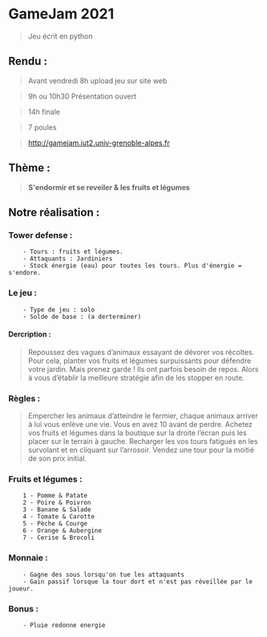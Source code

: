 # GameJam 2021
> Jeu écrit en python

## Rendu :
> Avant vendredi 8h upload jeu sur site web

> 9h ou 10h30 Présentation ouvert

> 14h finale

> 7 poules

> http://gamejam.iut2.univ-grenoble-alpes.fr

## Thème :
> **S'endormir et se reveiler & les fruits et légumes**

## Notre réalisation :
### Tower defense :
```console
    - Tours : fruits et légumes.
    - Attaquants : Jardiniers
    - Stock énergie (eau) pour toutes les tours. Plus d'énergie = s'endore.
```


### Le jeu :
```console
    - Type de jeu : solo
    - Solde de base : (a derterminer)
```

#### Dercription :
> Repoussez des vagues d’animaux essayant de dévorer vos récoltes. Pour cela, planter vos fruits et légumes surpuissants pour défendre votre jardin.
> Mais prenez garde ! Ils ont parfois besoin de repos. Alors à vous d’établir la meilleure stratégie afin de les stopper en route.

### Règles :
> Empercher les animaux d’atteindre le fermier, chaque animaux arriver à lui vous enlève une vie. Vous en avez 10 avant de perdre.
> Achetez vos fruits et légumes dans la boutique sur la droite l’écran puis les placer sur le terrain à gauche.
> Recharger les vos tours fatigués en les survolant et en cliquant sur l’arrosoir.
> Vendez une tour pour la moitié de son prix initial.

### Fruits et légumes :
```console
    1 - Pomme & Patate
    2 - Poire & Poivron
    3 - Banane & Salade
    4 - Tomate & Carotte
    5 - Pèche & Courge
    6 - Orange & Aubergine
    7 - Cerise & Brocoli
```

### Monnaie :
```console
    - Gagne des sous lorsqu'on tue les attaquants  
    - Gain passif lorsque la tour dort et n'est pas réveillée par le joueur.
```

### Bonus :
```console
    - Pluie redonne energie
```
